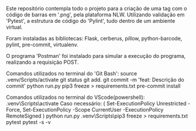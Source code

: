 Este repositório contempla todo o projeto para a criação de uma tag com o código de barras em '.png', pela plataforma NLW.
Utilizando validação em 'Pytest', a estrutura de código do 'Pylint', tudo dentro de um ambiente virtual.

Foram instaladas as bibliotecas: 
Flask, cerberus, pillow, python-barcode, pylint, pre-commit, virtualenv.

O programa 'Postman' foi instalado para simular a execução do programa, realizando a requisição POST.

Comandos utilizados no terminal do 'Git Bash':
source .venv/Scripts/activate
git status
git add.
git commit -m 'feat: Descrição do commit'
python run.py
pip3 freeze > requirements.txt
pre-commit install

Comandos utilizados no terminal do VScode(powershell):
.venv\Scripts\activate
Caso necessário: ( Set-ExecutionPolicy Unrestricted -Force, Set-ExecutionPolicy  -Scope CurrentUser  -ExecutionPolicy RemoteSigned )
python run.py
.venv\Scripts\pip3 freeze > requirements.txt
pytest
pytest -s -v
